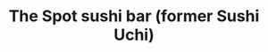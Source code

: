 ---
layout: place
title: "The Spot sushi bar (former Sushi Uchi)"
permalink: /georgia/alpharetta/the-spot-sushi-bar-former-sushi-uchi.html
stateAbbr: GA
stateName: Georgia
cityName: Alpharetta
seo:
  name: "The Spot sushi bar (former Sushi Uchi)"
  type: Restaurant
  links: http://restaurantwebexperts.com/SushiUchi/
description: "Relaxed restaurant turning out an array of sushi & hot Japanese plates in cozy quarters. The Spot sushi bar (former Sushi Uchi) serves delicious sushi in Alpharetta, Georgia. Try fresh Japanese dishes for a great dining experience. Available for takeout, lunch, and dinner."
place_id: ChIJ43hYvYIK9YgR9OI-nSrsZrs
photos:
  - name: >-
      places/ChIJ43hYvYIK9YgR9OI-nSrsZrs/photos/AeeoHcIiCOmNdQd0ISr4y9q1Suu5bw93VSmLEkkHQKMWvpTemWvniQsWWFC6QDTdF8PGWAkktaxd-FLbsKsh2iNSYWCVUg4FsYX80JvEpvWyxIfbOwMD20Surjz8CoT4_dOSNXsCYlcLqUdDyc7UeaSNaFTxNzNOGleIUftl-tHSNl1tD2YxPI3q3HezhJPfg6xsTBBZgRsxdBQhQ2AAPYY7N-wsAA0ePRQjj5u3Min-ZoK0kolf_rs8X8LmUuPDfrb33z6cWAM_vQT5e-D4LgEO6af37GxEjAcScxvI_fB7L24NhA
    widthPx: 2560
    heightPx: 1920
    authorAttributions:
      - displayName: The Spot sushi bar (former Sushi Uchi)
        uri: https://maps.google.com/maps/contrib/118272545065393729491
        photoUri: >-
          https://lh3.googleusercontent.com/a-/ALV-UjUzaitZiptDt9ZD2A3adoDfGoFguWTu63z2sxMf7ypkIM5TqZA=s100-p-k-no-mo
    flagContentUri: >-
      https://www.google.com/local/imagery/report/?cb_client=maps_api_places.places_api&image_key=!1e10!2sAF1QipM9GU3MV6w9_1FCkH25oHEKmkgUjsG0EsLkON1g&hl=en-US
    googleMapsUri: >-
      https://www.google.com/maps/place//data=!3m4!1e2!3m2!1sAF1QipM9GU3MV6w9_1FCkH25oHEKmkgUjsG0EsLkON1g!2e10!4m2!3m1!1s0x88f50a82bd5878e3:0xbb66ec2a9d3ee2f4
  - name: >-
      places/ChIJ43hYvYIK9YgR9OI-nSrsZrs/photos/AeeoHcInkplhGlJLZ8RPiUna8n3eiin5fniwM8drm--HZxh8oO30V9CdaHj0cxgDq67ei7dlvomnY5-yQehphbxB2BkuFI9MrKKxZ46kk7wCwUXkYQejLNhFTI-EATgs5hh7n6H4TaCOOkc_epdPf3mJOutjAT_V9WcdUM-qvxGAgj4hZQXQkSIMT09KFQVQw8NRpledQghYs9SWEPmp2cXah4znlXwPZaEp3m6fLvnNfyfS6UiCXagFVkSIiP5ENkUEdqWnpdwbEluHpLeMiVKhVubMqNj1Ps2aUoEBLvMJ5CHGgg
    widthPx: 1200
    heightPx: 676
    authorAttributions:
      - displayName: The Spot sushi bar (former Sushi Uchi)
        uri: https://maps.google.com/maps/contrib/118272545065393729491
        photoUri: >-
          https://lh3.googleusercontent.com/a-/ALV-UjUzaitZiptDt9ZD2A3adoDfGoFguWTu63z2sxMf7ypkIM5TqZA=s100-p-k-no-mo
    flagContentUri: >-
      https://www.google.com/local/imagery/report/?cb_client=maps_api_places.places_api&image_key=!1e10!2sAF1QipPX0ZUX0MrJZUqzLkqDQXCPkEf7bj56awciaQeM&hl=en-US
    googleMapsUri: >-
      https://www.google.com/maps/place//data=!3m4!1e2!3m2!1sAF1QipPX0ZUX0MrJZUqzLkqDQXCPkEf7bj56awciaQeM!2e10!4m2!3m1!1s0x88f50a82bd5878e3:0xbb66ec2a9d3ee2f4
  - name: >-
      places/ChIJ43hYvYIK9YgR9OI-nSrsZrs/photos/AeeoHcIh7pDoi4RnZfI2CtBujWC-YameR_C-zLNHj8E4CAYMIlMRw7pHxbWyIyOX9xYwovm4S9M6RCBPwGG9oNFgyU5mLwhl_w_piK-zWZ9Yba24-D65xgiu4cJt5KbtYQWEkwbC1iE6MzFL8SYRO4ncqwbKgbJedsoTDMScgq7wBzQBJdG3bjLGZ7PlXsYKxQ_1s0Oer9JMAjdlLgPWvPv1-nDwDlmQTiCJosZTu7GSEOsFb4eocWROxIvWVW58XfoMNIDPoiD_ZrPg8DHhzdpUNkpULwmw7t94OvEki_rldBKUx834I4kFLxAoVADycOJQigGDYt3lRCcwVar5_NfejCRyDO1V4rGKIxj7vGi7LSBKdjcWT9K2wW4b8YjjXzkHsFtVGv_5nBoqDo57rZWTgMYJlG-oha4FucOys3SeJA68Rasr
    widthPx: 4032
    heightPx: 3024
    authorAttributions:
      - displayName: michelle tran
        uri: https://maps.google.com/maps/contrib/106312566366072754922
        photoUri: >-
          https://lh3.googleusercontent.com/a/ACg8ocIczIJXnsblT5F-twQs2yPjuSxIhAvI6I9pLyjx5axVU8DPiQ=s100-p-k-no-mo
    flagContentUri: >-
      https://www.google.com/local/imagery/report/?cb_client=maps_api_places.places_api&image_key=!1e10!2sCIHM0ogKEICAgIDX1PKO9QE&hl=en-US
    googleMapsUri: >-
      https://www.google.com/maps/place//data=!3m4!1e2!3m2!1sCIHM0ogKEICAgIDX1PKO9QE!2e10!4m2!3m1!1s0x88f50a82bd5878e3:0xbb66ec2a9d3ee2f4
  - name: >-
      places/ChIJ43hYvYIK9YgR9OI-nSrsZrs/photos/AeeoHcIqteWc_jxhbCiQ7VF56b1B4GgUTpL54KHuYiMK3hROMD6bMdxfX3foLFOTGsDTNMDx2iSE25M5ou6bT-33ogEjxlIicH-drRTczdvIw3j9j2xNLpdiDp_ciKPkpQYox_NgbDK7AZpni1xjbHVefGWkaB1I4QD0lGtR36sXlniqqWskXSYMfDAiisyR-a7gGCUNh5qEjHwGoan6gheAkRbeECZue8zsbt3oUrfNFrjWMpXEUd5Vg9yRJKLez219YWnoc-TWWuxT3WoXdcTrEDY5Gtu4m0dTebq8o2RqQkPyaDtPvZAOn7LIirQ64s5gySWFeCZUuM5qiv7H9Bu6yJYXxPh-2E2tIcwrzI-L_absAPWVwrKjbAk5bhjAv-SzR5viyDPwiMgYtnSj8JtsgB-z1OBlnj0Or2X-qf6EksXWsQ
    widthPx: 2992
    heightPx: 2992
    authorAttributions:
      - displayName: SONARconnects Scott (Scott)
        uri: https://maps.google.com/maps/contrib/113752017499987075335
        photoUri: >-
          https://lh3.googleusercontent.com/a-/ALV-UjX-s1E8zz6FEzCYHIUsCx1SDrD4P3e8s7wm2qI3LvLLEpqrrUo=s100-p-k-no-mo
    flagContentUri: >-
      https://www.google.com/local/imagery/report/?cb_client=maps_api_places.places_api&image_key=!1e10!2sCIHM0ogKEICAgID-gvDpYA&hl=en-US
    googleMapsUri: >-
      https://www.google.com/maps/place//data=!3m4!1e2!3m2!1sCIHM0ogKEICAgID-gvDpYA!2e10!4m2!3m1!1s0x88f50a82bd5878e3:0xbb66ec2a9d3ee2f4
  - name: >-
      places/ChIJ43hYvYIK9YgR9OI-nSrsZrs/photos/AeeoHcKXEvQL6Pu_f5ASQo-kw16iXQIfgB9I72enbuP0Ixv3m7SyQHgPADv5MFMo4tGuAgcToOSugGMcuhC5WVQCw5ER7NWI7PpMzd-HGZvSb6S5HgyFdWwveS-4xjc4xBol51FndhF0DU1JvvyT51PRpAPBEhVWYFwHWwebhVNfEYw9iKkDVLnpjI27FLIhvyQHweT9HQNHEVdWxaiRiMONqDfmuD0222d-W5e5SAQ0CS-CJqif2Mi4Nq8XtkKNSgzt2s-97u6k60-9Wet8lkwzuB6vFzzBQlxYX8LvUsEaF6pMFQ
    widthPx: 1200
    heightPx: 676
    authorAttributions:
      - displayName: The Spot sushi bar (former Sushi Uchi)
        uri: https://maps.google.com/maps/contrib/118272545065393729491
        photoUri: >-
          https://lh3.googleusercontent.com/a-/ALV-UjUzaitZiptDt9ZD2A3adoDfGoFguWTu63z2sxMf7ypkIM5TqZA=s100-p-k-no-mo
    flagContentUri: >-
      https://www.google.com/local/imagery/report/?cb_client=maps_api_places.places_api&image_key=!1e10!2sAF1QipPPXQ5oasWMpRAytfV-xm1LbHvvuV1gfDL1Wftr&hl=en-US
    googleMapsUri: >-
      https://www.google.com/maps/place//data=!3m4!1e2!3m2!1sAF1QipPPXQ5oasWMpRAytfV-xm1LbHvvuV1gfDL1Wftr!2e10!4m2!3m1!1s0x88f50a82bd5878e3:0xbb66ec2a9d3ee2f4
  - name: >-
      places/ChIJ43hYvYIK9YgR9OI-nSrsZrs/photos/AeeoHcJ4X7sbXsHi93JN0aBpcDn5HQY5WuRcNlm7mlihomm_5pPJYbJtHl6mtO0zoX2wRjJoHX1Rd-g2bMWjixQ2hfOqrZqup5AEREuSSD6SgXaCNd5RI7nevqu_o1mY5V7hcY4YNsjR46ySqTQoYtfpkDGZA50LGUfUPLYjg5Gvlm52sVKDYS3DsYlSxc7NkxgUgLMZMHHMp5HU0UWtZnBIYkoZa7eagrdwNWsd_6E0ChgXbWB9cIcwSDt1IbZHn6TyuOZs2BSYGiKHYWzenMcUp6PpF5MhDmz4nwVgh75ZWxdJ1Q
    widthPx: 3024
    heightPx: 4032
    authorAttributions:
      - displayName: The Spot sushi bar (former Sushi Uchi)
        uri: https://maps.google.com/maps/contrib/118272545065393729491
        photoUri: >-
          https://lh3.googleusercontent.com/a-/ALV-UjUzaitZiptDt9ZD2A3adoDfGoFguWTu63z2sxMf7ypkIM5TqZA=s100-p-k-no-mo
    flagContentUri: >-
      https://www.google.com/local/imagery/report/?cb_client=maps_api_places.places_api&image_key=!1e10!2sAF1QipNpNxxdwg9-S9aZKOPC9ORF4hM49eN4otQRrxC_&hl=en-US
    googleMapsUri: >-
      https://www.google.com/maps/place//data=!3m4!1e2!3m2!1sAF1QipNpNxxdwg9-S9aZKOPC9ORF4hM49eN4otQRrxC_!2e10!4m2!3m1!1s0x88f50a82bd5878e3:0xbb66ec2a9d3ee2f4
  - name: >-
      places/ChIJ43hYvYIK9YgR9OI-nSrsZrs/photos/AeeoHcIKHQplgi8q6dC6XvK14aibAYh9tZJNg254JUsqgP_U1EsDDqMozhbAZQNc-T6bmhEu2V5zf_t1ouluwFkgPrS0IMsXG0rBqXyWNvDoB4ONyCxlNJoWPE6mAgT7tkbNY0ZDzkc6J2V9PFvVll_8XdjtN0yKF3reBMLeOfmYHVbrLwN4CefOQRm1cQ7zu805m9dvH-anh4xpb9UG8k4RwOCYR3bw-cC1Nm2_ruyadMez9GAZBJZOtIe7RlkjP77fnTj6q00ERmT0s_Q6R58111GIGko9W6XMa7Odirp1lIn6shIkl6NrfLWNFN7lyw0g1lTEKzMKiIT3TYyh4XLUnlL_iSpItVk5fV0QpiPt9B05cFGs_7PeRZwg1MHA7_jIGGJwxrtCjiuTbslAO9eyVT0WNadcokgiAzdRLEmHOXOtHdep
    widthPx: 3000
    heightPx: 4000
    authorAttributions:
      - displayName: Zackery Jackson
        uri: https://maps.google.com/maps/contrib/102216262618763020638
        photoUri: >-
          https://lh3.googleusercontent.com/a-/ALV-UjUS4mj8Wmr1vFNutFBkYlkEB-PPfwBBSAbDBKdBao8y2UNk8bpi=s100-p-k-no-mo
    flagContentUri: >-
      https://www.google.com/local/imagery/report/?cb_client=maps_api_places.places_api&image_key=!1e10!2sCIHM0ogKEICAgIDR3rWa-wE&hl=en-US
    googleMapsUri: >-
      https://www.google.com/maps/place//data=!3m4!1e2!3m2!1sCIHM0ogKEICAgIDR3rWa-wE!2e10!4m2!3m1!1s0x88f50a82bd5878e3:0xbb66ec2a9d3ee2f4
  - name: >-
      places/ChIJ43hYvYIK9YgR9OI-nSrsZrs/photos/AeeoHcJsmC-hc7NGC7W7ADPWHVy6lJToyAm8ST85dSLrXRHSUdOSbCYPXxsgxtucCkQjm5lSvD00OgluSUZJ0qNrTh-pMweVSCokKpiDPu3W8ZNTflzIAQlat55NU7iVXCeT5ZLZTfV7eRR0FsDRGGt8yexAtYRBRCGtI4UjewoMSD0W4mGmyRzKqg22Mer0y4Xs9-dhXuMVNvLFdIoHhl5NMfhn4ik6PN7VIO7P_lSKcipwn-0bbXDfewRwrU6XpKc9G0ZfoazILC0MV-UfZrbGWSQIDkqCOcTG-LK9_HbVAdo4hsjkNEQgzPCOMyWFGU4L4B1IDuyduIWinoa2Fjf5MVFldJGDDweNJcSxwlYRsPqejWuHkwqjEm2m84ilkwbsV3Di0yn2vN_V_Aj5t6lF_g65_Ek_0k99sQl27eC3_chADA
    widthPx: 4032
    heightPx: 2268
    authorAttributions:
      - displayName: Georton Soares (GSoares)
        uri: https://maps.google.com/maps/contrib/101725071417359430434
        photoUri: >-
          https://lh3.googleusercontent.com/a-/ALV-UjW28cW7DWR5__pCp8WhdaI0DeeAOhKTBw_nokBl_yjBI1Kq7710eg=s100-p-k-no-mo
    flagContentUri: >-
      https://www.google.com/local/imagery/report/?cb_client=maps_api_places.places_api&image_key=!1e10!2sCIHM0ogKEICAgICK-Obfcg&hl=en-US
    googleMapsUri: >-
      https://www.google.com/maps/place//data=!3m4!1e2!3m2!1sCIHM0ogKEICAgICK-Obfcg!2e10!4m2!3m1!1s0x88f50a82bd5878e3:0xbb66ec2a9d3ee2f4
  - name: >-
      places/ChIJ43hYvYIK9YgR9OI-nSrsZrs/photos/AeeoHcJPNc0qPoyDXBppEwLRQ5zg6SbZWLOtxhv32XoFA36D3iMF1THR_j0kfN1hzg1OKN6MWAsfo_FYsUR5IAexBcKVAYzp8aRH1HAn0GWaQ4D4zJIs6_VkMTpgLLDi26Lhu_7hey4S3oOPcXUUOGYsrgLtsO-rFIZ-bfuWOd3xtm6qFN38xy3gpB3UOs3qJpvPNcoaflGOCPxclqGQxM2yELsLAtlDh-HM1hAzcDSh2DhCGmuw_f7tAJRUwTC6FZkjGhiw-ivc7-W02BbAq3ugpc9lisBKb9KP0raP6_aYBzf18q_Ghx6gq5SIv5vimmnPWsm_2MEBjtcQLslnvD5FO9NSORv2A9HcuWtPLmULaeGIbM4KeGIWGlRTOcLKIfO0bCvCY9VnQ7zuKL6TekFZp9CBV893ob8Lt6zsYBGluPSk2r8
    widthPx: 4032
    heightPx: 2268
    authorAttributions:
      - displayName: Georton Soares (GSoares)
        uri: https://maps.google.com/maps/contrib/101725071417359430434
        photoUri: >-
          https://lh3.googleusercontent.com/a-/ALV-UjW28cW7DWR5__pCp8WhdaI0DeeAOhKTBw_nokBl_yjBI1Kq7710eg=s100-p-k-no-mo
    flagContentUri: >-
      https://www.google.com/local/imagery/report/?cb_client=maps_api_places.places_api&image_key=!1e10!2sCIHM0ogKEICAgICMrNaIsgE&hl=en-US
    googleMapsUri: >-
      https://www.google.com/maps/place//data=!3m4!1e2!3m2!1sCIHM0ogKEICAgICMrNaIsgE!2e10!4m2!3m1!1s0x88f50a82bd5878e3:0xbb66ec2a9d3ee2f4
  - name: >-
      places/ChIJ43hYvYIK9YgR9OI-nSrsZrs/photos/AeeoHcLK82avSCon4hsl3EAl-ZS6AP3hUJYzLYeBqoW33jvWSqw4_d6EM8gkkgFS9P6kKL5Q2OVC91aOrvfd7Mc9-Ed3dBY4qIczdOQ951_W6LeYuz37Z76fvMKdNHPC5aj0a6i-MAJsifG8FYcM26TV41h36smbi9ifZ4dUVE9TLNrnp39bAgHYJKKkxHJoIPFe-c2Yz806AB_0SKp7POdvpVVw28GJ9IHtjSDUqwxP-dqPbZwmH9yh7r-QRORExJKsfiCetEaBNPBAw1ELCqljrwqgbjJ7sA-3Tji5_t-RX33KBw
    widthPx: 2880
    heightPx: 2304
    authorAttributions:
      - displayName: The Spot sushi bar (former Sushi Uchi)
        uri: https://maps.google.com/maps/contrib/118272545065393729491
        photoUri: >-
          https://lh3.googleusercontent.com/a-/ALV-UjUzaitZiptDt9ZD2A3adoDfGoFguWTu63z2sxMf7ypkIM5TqZA=s100-p-k-no-mo
    flagContentUri: >-
      https://www.google.com/local/imagery/report/?cb_client=maps_api_places.places_api&image_key=!1e10!2sAF1QipPD36Ad9rHXZEgr1aaDQJdf7gDAphuGKdciAhYG&hl=en-US
    googleMapsUri: >-
      https://www.google.com/maps/place//data=!3m4!1e2!3m2!1sAF1QipPD36Ad9rHXZEgr1aaDQJdf7gDAphuGKdciAhYG!2e10!4m2!3m1!1s0x88f50a82bd5878e3:0xbb66ec2a9d3ee2f4
address: 8420 Holcomb Bridge Rd, Alpharetta, GA 30022, USA
street: 8420 Holcomb Bridge Rd
city: Alpharetta
state: GA
zip: '30022'
country: USA
neighborhood: null
latitude: '33.985239'
longitude: '-84.270702'
accessibility_options:
  wheelchairAccessibleParking: true
  wheelchairAccessibleEntrance: true
  wheelchairAccessibleRestroom: true
  wheelchairAccessibleSeating: true
business_status: OPERATIONAL
name: The Spot sushi bar (former Sushi Uchi)
google_maps_links:
  directionsUri: >-
    https://www.google.com/maps/dir//''/data=!4m7!4m6!1m1!4e2!1m2!1m1!1s0x88f50a82bd5878e3:0xbb66ec2a9d3ee2f4!3e0
  placeUri: https://maps.google.com/?cid=13503740200487936756
  writeAReviewUri: >-
    https://www.google.com/maps/place//data=!4m3!3m2!1s0x88f50a82bd5878e3:0xbb66ec2a9d3ee2f4!12e1
  reviewsUri: >-
    https://www.google.com/maps/place//data=!4m4!3m3!1s0x88f50a82bd5878e3:0xbb66ec2a9d3ee2f4!9m1!1b1
  photosUri: >-
    https://www.google.com/maps/place//data=!4m3!3m2!1s0x88f50a82bd5878e3:0xbb66ec2a9d3ee2f4!10e5
primary_type: Sushi Restaurant
opening_hours:
  regular: null
  current: null
secondary_opening_hours:
  regular:
    weekdayDescriptions: null
    type: null
  current:
    weekdayDescriptions: null
    type: null
phone: (770) 998-9882
price_level: PRICE_LEVEL_MODERATE
price_range: $20 &ndash; $30
rating: '4.5'
rating_count: 0
website: http://restaurantwebexperts.com/SushiUchi/
reviews:
  - name: >-
      places/ChIJ43hYvYIK9YgR9OI-nSrsZrs/reviews/ChZDSUhNMG9nS0VJQ0FnSURYMVBLT05REAE
    relativePublishTimeDescription: 5 months ago
    rating: 5
    text:
      text: >-
        I love coming here for their sushi. Fish are always fresh with
        reasonable pricing. My favorite of all times here are their spicy rolls.
        I'm very particular about my spicy rolls; there are not that many places
        that know how to make these traditional rolls right. My order for spicy
        tuna roll, spicy salmon roll, and spicy yellow tail roll were on the
        point and tasted amazing!
      languageCode: en
    originalText:
      text: >-
        I love coming here for their sushi. Fish are always fresh with
        reasonable pricing. My favorite of all times here are their spicy rolls.
        I'm very particular about my spicy rolls; there are not that many places
        that know how to make these traditional rolls right. My order for spicy
        tuna roll, spicy salmon roll, and spicy yellow tail roll were on the
        point and tasted amazing!
      languageCode: en
    authorAttribution:
      displayName: michelle tran
      uri: https://www.google.com/maps/contrib/106312566366072754922/reviews
      photoUri: >-
        https://lh3.googleusercontent.com/a/ACg8ocIczIJXnsblT5F-twQs2yPjuSxIhAvI6I9pLyjx5axVU8DPiQ=s128-c0x00000000-cc-rp-mo-ba2
    publishTime: '2024-10-24T16:53:10.985184Z'
    flagContentUri: >-
      https://www.google.com/local/review/rap/report?postId=ChZDSUhNMG9nS0VJQ0FnSURYMVBLT05REAE&d=17924085&t=1
    googleMapsUri: >-
      https://www.google.com/maps/reviews/data=!4m6!14m5!1m4!2m3!1sChZDSUhNMG9nS0VJQ0FnSURYMVBLT05REAE!2m1!1s0x88f50a82bd5878e3:0xbb66ec2a9d3ee2f4
  - name: >-
      places/ChIJ43hYvYIK9YgR9OI-nSrsZrs/reviews/ChZDSUhNMG9nS0VJQ0FnTUNnaGFDa0NREAE
    relativePublishTimeDescription: a month ago
    rating: 5
    text:
      text: >-
        From the moment I walked in the door, I was well greeted.  The Rainbow
        Roll was the best I have ever has, since I left California.

        The Tuna, and Salmon were so fresh they melted in my mouth.


        Highly Recommended.


        Happy Geek


        I truly enjoyed my visit to day 02/18/2025
      languageCode: en
    originalText:
      text: >-
        From the moment I walked in the door, I was well greeted.  The Rainbow
        Roll was the best I have ever has, since I left California.

        The Tuna, and Salmon were so fresh they melted in my mouth.


        Highly Recommended.


        Happy Geek


        I truly enjoyed my visit to day 02/18/2025
      languageCode: en
    authorAttribution:
      displayName: Marjorie Steiner
      uri: https://www.google.com/maps/contrib/114385330742448428861/reviews
      photoUri: >-
        https://lh3.googleusercontent.com/a-/ALV-UjXY8bex3uSS-IUsd01TgjWlOmSmVlq05mFZYrJw-6Yf8HY2HT0=s128-c0x00000000-cc-rp-mo
    publishTime: '2025-02-19T03:42:59.705304Z'
    flagContentUri: >-
      https://www.google.com/local/review/rap/report?postId=ChZDSUhNMG9nS0VJQ0FnTUNnaGFDa0NREAE&d=17924085&t=1
    googleMapsUri: >-
      https://www.google.com/maps/reviews/data=!4m6!14m5!1m4!2m3!1sChZDSUhNMG9nS0VJQ0FnTUNnaGFDa0NREAE!2m1!1s0x88f50a82bd5878e3:0xbb66ec2a9d3ee2f4
  - name: >-
      places/ChIJ43hYvYIK9YgR9OI-nSrsZrs/reviews/ChdDSUhNMG9nS0VJQ0FnSURSX0lHWHR3RRAB
    relativePublishTimeDescription: a year ago
    rating: 5
    text:
      text: >-
        Small sushi shop located shortly after you make it into Alpharetta from
        Peachtree Corners. Very unassuming spot in the corner that I didn't
        expect.


        The place is really small inside but really the perfect size for a nice
        sushi place. However, the time I went made it feel like one group could
        easily ruin this place.


        Despite that, the workers did a great job dealing with a really unruly
        group. Despite them taking longer than normal, they did a great job
        getting stuff out and tending to everyone in the restaurant, which was
        me and the unruly group.


        Now, the food itself was really good, and I love the diverse platting of
        the dishes. Definitely be prepared to spend some money if you like great
        sushi cuz they have some great variety, but they have affordable rolls,
        too so it's good either way.


        They're definitely worth going to again. Give them a try. They're great!
      languageCode: en
    originalText:
      text: >-
        Small sushi shop located shortly after you make it into Alpharetta from
        Peachtree Corners. Very unassuming spot in the corner that I didn't
        expect.


        The place is really small inside but really the perfect size for a nice
        sushi place. However, the time I went made it feel like one group could
        easily ruin this place.


        Despite that, the workers did a great job dealing with a really unruly
        group. Despite them taking longer than normal, they did a great job
        getting stuff out and tending to everyone in the restaurant, which was
        me and the unruly group.


        Now, the food itself was really good, and I love the diverse platting of
        the dishes. Definitely be prepared to spend some money if you like great
        sushi cuz they have some great variety, but they have affordable rolls,
        too so it's good either way.


        They're definitely worth going to again. Give them a try. They're great!
      languageCode: en
    authorAttribution:
      displayName: Zackery Jackson
      uri: https://www.google.com/maps/contrib/102216262618763020638/reviews
      photoUri: >-
        https://lh3.googleusercontent.com/a-/ALV-UjUS4mj8Wmr1vFNutFBkYlkEB-PPfwBBSAbDBKdBao8y2UNk8bpi=s128-c0x00000000-cc-rp-mo-ba6
    publishTime: '2023-04-26T05:36:05.468964Z'
    flagContentUri: >-
      https://www.google.com/local/review/rap/report?postId=ChdDSUhNMG9nS0VJQ0FnSURSX0lHWHR3RRAB&d=17924085&t=1
    googleMapsUri: >-
      https://www.google.com/maps/reviews/data=!4m6!14m5!1m4!2m3!1sChdDSUhNMG9nS0VJQ0FnSURSX0lHWHR3RRAB!2m1!1s0x88f50a82bd5878e3:0xbb66ec2a9d3ee2f4
  - name: >-
      places/ChIJ43hYvYIK9YgR9OI-nSrsZrs/reviews/ChZDSUhNMG9nS0VJQ0FnSURLMHVLRlp3EAE
    relativePublishTimeDescription: a year ago
    rating: 5
    text:
      text: >-
        NOTE: My previous review was for Sushi Uchi. I don't know if it has new
        owners, but we haven't tried "The Spot" yet. We will soon and I'll
        update my review. Below is my OLD review.


        We LOVED Sushi Uchi. Most of the time we did pickup, but eating at the
        restaurant was the best. It's small, but the tables are well spaced. The
        employees were always so nice and often recognized us. The fish tasted
        fresh. They had a good selection sake, including premium and unfiltered
        varieties. My favorite thing in the whole menu was the Yellowtail
        Heaven.
      languageCode: en
    originalText:
      text: >-
        NOTE: My previous review was for Sushi Uchi. I don't know if it has new
        owners, but we haven't tried "The Spot" yet. We will soon and I'll
        update my review. Below is my OLD review.


        We LOVED Sushi Uchi. Most of the time we did pickup, but eating at the
        restaurant was the best. It's small, but the tables are well spaced. The
        employees were always so nice and often recognized us. The fish tasted
        fresh. They had a good selection sake, including premium and unfiltered
        varieties. My favorite thing in the whole menu was the Yellowtail
        Heaven.
      languageCode: en
    authorAttribution:
      displayName: Medina
      uri: https://www.google.com/maps/contrib/110219182136025962952/reviews
      photoUri: >-
        https://lh3.googleusercontent.com/a-/ALV-UjXU8ZI9QMehk2aFF7OkDA0zS49v0kOJ9FeHzwe55NPisApnhtp1EA=s128-c0x00000000-cc-rp-mo-ba5
    publishTime: '2024-03-28T00:12:26.577357Z'
    flagContentUri: >-
      https://www.google.com/local/review/rap/report?postId=ChZDSUhNMG9nS0VJQ0FnSURLMHVLRlp3EAE&d=17924085&t=1
    googleMapsUri: >-
      https://www.google.com/maps/reviews/data=!4m6!14m5!1m4!2m3!1sChZDSUhNMG9nS0VJQ0FnSURLMHVLRlp3EAE!2m1!1s0x88f50a82bd5878e3:0xbb66ec2a9d3ee2f4
  - name: >-
      places/ChIJ43hYvYIK9YgR9OI-nSrsZrs/reviews/ChZDSUhNMG9nS0VJQ0FnSURtNDdTSUN3EAE
    relativePublishTimeDescription: 3 years ago
    rating: 4
    text:
      text: >-
        We were craving sushi and wanted to go to a place outside of our
        Gwinnett, BuHi or downtown areas. Great reviews brought us here and we
        were not disappointed. The place we packed and we luckily didn’t have to
        wait too long. Service was good even thought a single waitress pretty
        much took care of the entire restaurant. Kudos on her great service.
        Food was great and we will definitely be back.
      languageCode: en
    originalText:
      text: >-
        We were craving sushi and wanted to go to a place outside of our
        Gwinnett, BuHi or downtown areas. Great reviews brought us here and we
        were not disappointed. The place we packed and we luckily didn’t have to
        wait too long. Service was good even thought a single waitress pretty
        much took care of the entire restaurant. Kudos on her great service.
        Food was great and we will definitely be back.
      languageCode: en
    authorAttribution:
      displayName: Thong Le
      uri: https://www.google.com/maps/contrib/101460889792000094494/reviews
      photoUri: >-
        https://lh3.googleusercontent.com/a-/ALV-UjWlxEqwWDl0npEt0DGSsAV54jr372YbHYG-r0-4Gtxfn8fcedbl=s128-c0x00000000-cc-rp-mo-ba6
    publishTime: '2022-02-08T00:19:52.699874Z'
    flagContentUri: >-
      https://www.google.com/local/review/rap/report?postId=ChZDSUhNMG9nS0VJQ0FnSURtNDdTSUN3EAE&d=17924085&t=1
    googleMapsUri: >-
      https://www.google.com/maps/reviews/data=!4m6!14m5!1m4!2m3!1sChZDSUhNMG9nS0VJQ0FnSURtNDdTSUN3EAE!2m1!1s0x88f50a82bd5878e3:0xbb66ec2a9d3ee2f4
parking_options:
  freeParkingLot: true
  freeStreetParking: true
  paidStreetParking: false
  valetParking: false
payment_options:
  acceptsCreditCards: true
  acceptsDebitCards: true
  acceptsCashOnly: false
  acceptsNfc: true
allow_dogs: null
curbside_pickup: false
delivery: null
dine_in: true
good_for_children: null
good_for_groups: null
good_for_sports: false
live_music: false
menu_for_children: true
outdoor_seating: true
reservable: null
restroom: true
serves_beer: true
serves_breakfast: false
serves_brunch: false
serves_cocktails: null
serves_coffee: false
serves_dinner: true
serves_dessert: true
serves_lunch: true
serves_vegetarian_food: null
serves_wine: true
takeout: true
update_category: essentials
summary: >-
  Relaxed restaurant turning out an array of sushi & hot Japanese plates in cozy
  quarters.

---